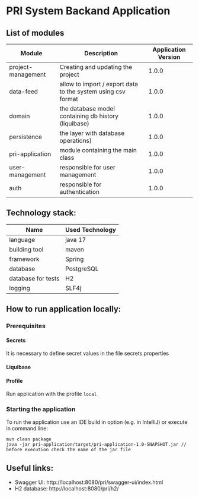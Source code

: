 # PRI System Backand Application

## List of modules
| Module             | Description                                                  | Application Version |
|--------------------|--------------------------------------------------------------| --- |
| project-management | Creating and updating the project                            | 1.0.0 |
| data-feed          | allow to import / export data to the system using csv format | 1.0.0 |
| domain             | the database model containing db history (liquibase)         | 1.0.0 |
| persistence        | the layer with database operations)                          | 1.0.0 |
| pri-application    | module containing the main class                             | 1.0.0 |
| user-management    | responsible for user management                              | 1.0.0 |
| auth               | responsible for authentication                               | 1.0.0 |

## Technology stack: 
| Name | Used Technology |
| ---- | ---- |
| language | java 17 |
| building tool | maven |
| framework | Spring
| database | PostgreSQL |
| database for tests | H2 |
| logging | SLF4j|

## How to run application locally:

### Prerequisites
#### Secrets
It is necessary to define secret values in the file secrets.properties

#### Liquibase
[//]: # (todo)

#### Profile
Run application with the profile `local`

### Starting the application
To run the application use an IDE build in option (e.g. in IntelliJ) or execute in command line:

````
mvn clean package
java -jar pri-application/target/pri-application-1.0-SNAPSHOT.jar // before execution check the name of the jar file
````

## Useful links:
* Swagger UI:
http://localhost:8080/pri/swagger-ui/index.html
* H2 database: http://localhost:8080/pri/h2/